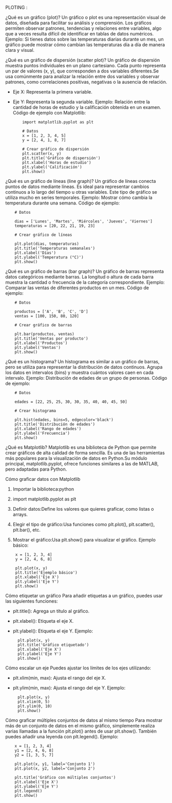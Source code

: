 PLOTING :

¿Qué es un gráfico (plot)?
Un gráfico o plot es una representación visual de datos, diseñada para facilitar su análisis y comprensión. Los gráficos permiten observar patrones, tendencias y relaciones entre variables, algo que a veces resulta difícil de identificar en tablas de datos numéricos.
Ejemplo: Si tienes datos sobre las temperaturas diarias durante un mes, un gráfico puede mostrar cómo cambian las temperaturas día a día de manera clara y visual.

¿Qué es un gráfico de dispersión (scatter plot)?
Un gráfico de dispersión muestra puntos individuales en un plano cartesiano. Cada punto representa un par de valores (x, y), que corresponden a dos variables diferentes.Se usa comúnmente para analizar la relación entre dos variables y observar patrones, como correlaciones positivas, negativas o la ausencia de relación.

- Eje X: Representa la primera variable.
- Eje Y: Representa la segunda variable.
  Ejemplo: Relación entre la cantidad de horas de estudio y la calificación obtenida en un examen.
  Código de ejemplo con Matplotlib:

          import matplotlib.pyplot as plt

          # Datos
          x = [1, 2, 3, 4, 5]
          y = [2, 4, 1, 8, 7]

          # Crear gráfico de dispersión
          plt.scatter(x, y)
          plt.title('Gráfico de dispersión')
          plt.xlabel('Horas de estudio')
          plt.ylabel('Calificación')
          plt.show()

¿Qué es un gráfico de líneas (line graph)?
Un gráfico de líneas conecta puntos de datos mediante líneas. Es ideal para representar cambios continuos a lo largo del tiempo u otras variables. Este tipo de gráfico se utiliza mucho en series temporales.
Ejemplo: Mostrar cómo cambia la temperatura durante una semana.
Código de ejemplo:

        # Datos

        dias = ['Lunes', 'Martes', 'Miércoles', 'Jueves', 'Viernes']
        temperaturas = [20, 22, 21, 19, 23]

        # Crear gráfico de líneas

        plt.plot(dias, temperaturas)
        plt.title('Temperaturas semanales')
        plt.xlabel('Días')
        plt.ylabel('Temperatura (°C)')
        plt.show()

¿Qué es un gráfico de barras (bar graph)?
Un gráfico de barras representa datos categóricos mediante barras. La longitud o altura de cada barra muestra la cantidad o frecuencia de la categoría correspondiente.
Ejemplo: Comparar las ventas de diferentes productos en un mes.
Código de ejemplo:

        # Datos

        productos = ['A', 'B', 'C', 'D']
        ventas = [100, 150, 80, 120]

        # Crear gráfico de barras

        plt.bar(productos, ventas)
        plt.title('Ventas por producto')
        plt.xlabel('Productos')
        plt.ylabel('Ventas')
        plt.show()

¿Qué es un histograma?
Un histograma es similar a un gráfico de barras, pero se utiliza para representar la distribución de datos continuos. Agrupa los datos en intervalos (bins) y muestra cuántos valores caen en cada intervalo.
Ejemplo: Distribución de edades de un grupo de personas.
Código de ejemplo:

        # Datos

        edades = [22, 25, 25, 30, 30, 35, 40, 40, 45, 50]

        # Crear histograma

        plt.hist(edades, bins=5, edgecolor='black')
        plt.title('Distribución de edades')
        plt.xlabel('Rango de edades')
        plt.ylabel('Frecuencia')
        plt.show()

¿Qué es Matplotlib?
Matplotlib es una biblioteca de Python que permite crear gráficos de alta calidad de forma sencilla. Es una de las herramientas más populares para la visualización de datos en Python.Su módulo principal, matplotlib.pyplot, ofrece funciones similares a las de MATLAB, pero adaptadas para Python.

Cómo graficar datos con Matplotlib

1.  Importar la biblioteca:python
2.  import matplotlib.pyplot as plt
3.  Definir datos:Define los valores que quieres graficar, como listas o arrays.
4.  Elegir el tipo de gráfico:Usa funciones como plt.plot(), plt.scatter(), plt.bar(), etc.
5.  Mostrar el gráfico:Usa plt.show() para visualizar el gráfico.
    Ejemplo básico:

         x = [1, 2, 3, 4]
         y = [2, 4, 6, 8]

         plt.plot(x, y)
         plt.title('Ejemplo básico')
         plt.xlabel('Eje X')
         plt.ylabel('Eje Y')
         plt.show()

Cómo etiquetar un gráfico
Para añadir etiquetas a un gráfico, puedes usar las siguientes funciones:

- plt.title(): Agrega un título al gráfico.
- plt.xlabel(): Etiqueta el eje X.
- plt.ylabel(): Etiqueta el eje Y.
  Ejemplo:

        plt.plot(x, y)
        plt.title('Gráfico etiquetado')
        plt.xlabel('Eje X')
        plt.ylabel('Eje Y')
        plt.show()

Cómo escalar un eje
Puedes ajustar los límites de los ejes utilizando:

- plt.xlim(min, max): Ajusta el rango del eje X.
- plt.ylim(min, max): Ajusta el rango del eje Y.
  Ejemplo:

        plt.plot(x, y)
        plt.xlim(0, 5)
        plt.ylim(0, 10)
        plt.show()

Cómo graficar múltiples conjuntos de datos al mismo tiempo
Para mostrar más de un conjunto de datos en el mismo gráfico, simplemente realiza varias llamadas a la función plt.plot() antes de usar plt.show(). También puedes añadir una leyenda con plt.legend().
Ejemplo:

        x = [1, 2, 3, 4]
        y1 = [2, 4, 6, 8]
        y2 = [1, 3, 5, 7]

        plt.plot(x, y1, label='Conjunto 1')
        plt.plot(x, y2, label='Conjunto 2')

        plt.title('Gráfico con múltiples conjuntos')
        plt.xlabel('Eje X')
        plt.ylabel('Eje Y')
        plt.legend()
        plt.show()
